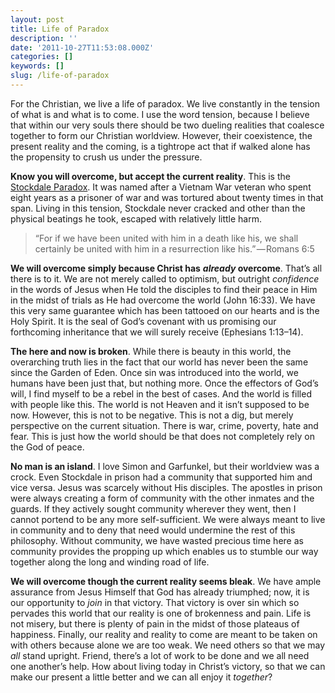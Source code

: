 ```yaml
---
layout: post
title: Life of Paradox
description: ''
date: '2011-10-27T11:53:08.000Z'
categories: []
keywords: []
slug: /life-of-paradox
---
```


For the Christian, we live a life of paradox. We live constantly in the tension of what is and what is to come. I use the word tension, because I believe that within our very souls there should be two dueling realities that coalesce together to form our Christian worldview. However, their coexistence, the present reality and the coming, is a tightrope act that if walked alone has the propensity to crush us under the pressure.

**Know you will overcome, but accept the current reality**. This is the [Stockdale Paradox](http://www.ndoherty.com/stockdale-paradox/). It was named after a Vietnam War veteran who spent eight years as a prisoner of war and was tortured about twenty times in that span. Living in this tension, Stockdale never cracked and other than the physical beatings he took, escaped with relatively little harm.

> “For if we have been united with him in a death like his, we shall certainly be united with him in a resurrection like his.” — Romans 6:5

**We will overcome simply because Christ has** **_already_ overcome**. That’s all there is to it. We are not merely called to optimism, but outright _confidence_ in the words of Jesus when He told the disciples to find their peace in Him in the midst of trials as He had overcome the world (John 16:33). We have this very same guarantee which has been tattooed on our hearts and is the Holy Spirit. It is the seal of God’s covenant with us promising our forthcoming inheritance that we will surely receive (Ephesians 1:13–14).

**The here and now is broken**. While there is beauty in this world, the overarching truth lies in the fact that our world has never been the same since the Garden of Eden. Once sin was introduced into the world, we humans have been just that, but nothing more. Once the effectors of God’s will, I find myself to be a rebel in the best of cases. And the world is filled with people like this. The world is not Heaven and it isn’t supposed to be now. However, this is not to be negative. This is not a dig, but merely perspective on the current situation. There is war, crime, poverty, hate and fear. This is just how the world should be that does not completely rely on the God of peace.

**No man is an island**. I love Simon and Garfunkel, but their worldview was a crock. Even Stockdale in prison had a community that supported him and vice versa. Jesus was scarcely without His disciples. The apostles in prison were always creating a form of community with the other inmates and the guards. If they actively sought community wherever they went, then I cannot portend to be any more self-sufficient. We were always meant to live in community and to deny that need would undermine the rest of this philosophy. Without community, we have wasted precious time here as community provides the propping up which enables us to stumble our way together along the long and winding road of life.

**We will overcome though the current reality seems bleak**. We have ample assurance from Jesus Himself that God has already triumphed; now, it is our opportunity to _join_ in that victory. That victory is over sin which so pervades this world that our reality is one of brokenness and pain. Life is not misery, but there is plenty of pain in the midst of those plateaus of happiness. Finally, our reality and reality to come are meant to be taken on with others because alone we are too weak. We need others so that we may _all_ stand upright. Friend, there’s a lot of work to be done and we all need one another’s help. How about living today in Christ’s victory, so that we can make our present a little better and we can all enjoy it _together_?